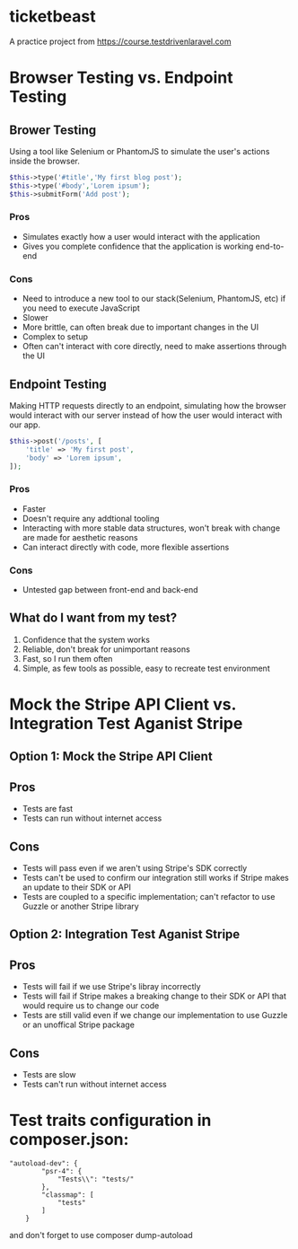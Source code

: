 # ticketbeast

A practice project from https://course.testdrivenlaravel.com

# Browser Testing vs. Endpoint Testing

## Brower Testing

Using a tool like Selenium or PhantomJS to simulate the user's actions inside the browser.

```php
$this->type('#title','My first blog post');
$this->type('#body','Lorem ipsum');
$this->submitForm('Add post');
```

### Pros

-   Simulates exactly how a user would interact with the application
-   Gives you complete confidence that the application is working end-to-end

### Cons

-   Need to introduce a new tool to our stack(Selenium, PhantomJS, etc) if you need to execute JavaScript
-   Slower
-   More brittle, can often break due to important changes in the UI
-   Complex to setup
-   Often can't interact with core directly, need to make assertions through the UI

## Endpoint Testing

Making HTTP requests directly to an endpoint, simulating how the browser would interact with our server instead of how the user would interact with our app.

```php
$this->post('/posts', [
    'title' => 'My first post',
    'body' => 'Lorem ipsum',
]);
```

### Pros

-   Faster
-   Doesn't require any addtional tooling
-   Interacting with more stable data structures, won't break with change are made for aesthetic reasons
-   Can interact directly with code, more flexible assertions

### Cons

-   Untested gap between front-end and back-end

## What do I want from my test?

1. Confidence that the system works
2. Reliable, don't break for unimportant reasons
3. Fast, so I run them often
4. Simple, as few tools as possible, easy to recreate test environment

# Mock the Stripe API Client vs. Integration Test Aganist Stripe

## Option 1: Mock the Stripe API Client

## Pros

-   Tests are fast
-   Tests can run without internet access

## Cons

-   Tests will pass even if we aren't using Stripe's SDK correctly
-   Tests can't be used to confirm our integration still works if Stripe makes an update to their SDK or API
-   Tests are coupled to a specific implementation; can't refactor to use Guzzle or another Stripe library

## Option 2: Integration Test Aganist Stripe

## Pros

-   Tests will fail if we use Stripe's libray incorrectly
-   Tests will fail if Stripe makes a breaking change to their SDK or API that would require us to change our code
-   Tests are still valid even if we change our implementation to use Guzzle or an unoffical Stripe package

## Cons

-   Tests are slow
-   Tests can't run without internet access

# Test traits configuration in composer.json:

```
"autoload-dev": {
        "psr-4": {
            "Tests\\": "tests/"
        },
        "classmap": [
            "tests"
        ]
    }
```

and don't forget to use composer dump-autoload
